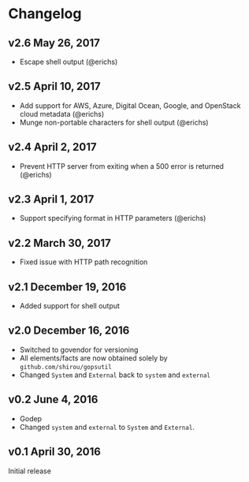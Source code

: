 # Changelog

## v2.6 May 26, 2017

* Escape shell output (@erichs)

## v2.5 April 10, 2017

* Add support for AWS, Azure, Digital Ocean, Google, and OpenStack cloud metadata (@erichs)
* Munge non-portable characters for shell output (@erichs)

## v2.4 April 2, 2017

* Prevent HTTP server from exiting when a 500 error is returned (@erichs)

## v2.3 April 1, 2017

* Support specifying format in HTTP parameters (@erichs)

## v2.2 March 30, 2017

* Fixed issue with HTTP path recognition

## v2.1 December 19, 2016

* Added support for shell output

## v2.0 December 16, 2016

* Switched to govendor for versioning
* All elements/facts are now obtained solely by `github.com/shirou/gopsutil`
* Changed `System` and `External` back to `system` and `external`

## v0.2 June 4, 2016

* Godep
* Changed `system` and `external` to `System` and `External`.

## v0.1 April 30, 2016

Initial release
